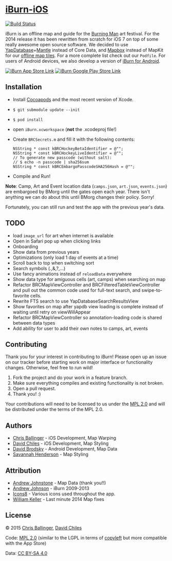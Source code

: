 # [iBurn-iOS](https://github.com/Burning-Man-Earth/iBurn-iOS)

[![Build Status](https://travis-ci.org/Burning-Man-Earth/iBurn-iOS.svg?branch=master)](https://travis-ci.org/Burning-Man-Earth/iBurn-iOS)

iBurn is an offline map and guide for the [Burning Man](http://www.burningman.com) art festival. For the 2014 release it has been rewritten from scratch for iOS 7 on top of some really awesome open source software. We decided to use [YapDatabase](https://github.com/yaptv/YapDatabase)+[Mantle](https://github.com/Mantle/Mantle) instead of Core Data, and [Mapbox](https://github.com/mapbox/mapbox-ios-sdk) instead of MapKit for our [offline map tiles](https://github.com/Burning-Man-Earth/iBurn-Maps). For a more complete list check out our `Podfile`. For users of Android devices, we also develop a version of [iBurn for Android](https://github.com/Burning-Man-Earth/iBurn-Android).

[![iBurn App Store Link](https://developer.apple.com/app-store/marketing/guidelines/images/badge-download-on-the-app-store.svg)](https://itunes.apple.com/us/app/iburn-2013-burning-man-map/id388169740?mt=8) [![iBurn Google Play Store Link](http://developer.android.com/images/brand/en_generic_rgb_wo_45.png)](https://play.google.com/store/apps/details?id=com.gaiagps.iburn&hl=en)


## Installation

* Install [Cocoapods](http://cocoapods.org) and the most recent version of Xcode.
* `$ git submodule update --init`
* `$ pod install`
* open `iBurn.xcworkspace` (**not** the .xcodeproj file!)
* Create `BRCSecrets.m` and fill it with the following contents:

	```obj-c
	NSString * const kBRCHockeyBetaIdentifier = @"";
	NSString * const kBRCHockeyLiveIdentifier = @"";
	// To generate new passcode (without salt):
	// $ echo -n passcode | sha256sum
	NSString * const kBRCEmbargoPasscodeSHA256Hash = @"";
	```

* Compile and Run!

**Note**: Camp, Art and Event location data (`camps.json`, `art.json`, `events.json`) are embargoed by BMorg until the gates open each year. There isn't anything we can do about this until BMorg changes their policy. Sorry!

Fortunately, you can still run and test the app with the previous year's data.

## TODO

* load `image_url` for art when internet is available
* Open in Safari pop up when clicking links
* Onboarding
* Show data from previous years
* Optimizations (only load 1 day of events at a time) 
* Scroll back to top when switching sort
* Search symbols (.,&,?,...)
* Use fancy animations instead of `reloadData` everywhere
* Show data type for amiguous cells (art, camps) when searching on map
* Refactor BRCMapViewController and BRCFilteredTableViewController and pull out the common code used for full-text search, and swipe-to-favorite cells.
* Rewrite FTS search to use YapDatabaseSearchResultsView
* Show favorites on map after yapdb view loading is complete instead of waiting until retry on viewWillAppear
* Refactor BRCMapViewController so annotation-loading code is shared between data types
* Add ability for user to add their own notes to camps, art, events

## Contributing

Thank you for your interest in contributing to iBurn! Please open up an issue on our tracker before starting work on major interface or functionality changes. Otherwise, feel free to run wild!

1. Fork the project and do your work in a feature branch.
2. Make sure everything compiles and existing functionality is not broken.
3. Open a pull request.
4. Thank you! :)

Your contributions will need to be licensed to us under the [MPL 2.0](https://www.mozilla.org/MPL/2.0/) and will be distributed under the terms of the MPL 2.0.

## Authors

* [Chris Ballinger](https://github.com/chrisballinger) - iOS Development, Map Warping
* [David Chiles](https://github.com/davidchiles) - iOS Development, Map Styling
* [David Brodsky](https://github.com/onlyinamerica) - Android Development, Map Data
* [Savannah Henderson](https://github.com/savannahjune) - Map Styling

## Attribution

* [Andrew Johnstone](http://architecturalartsguild.com/about/) - Map Data (thank you!!)
* [Andrew Johnson](http://gaiagps.appspot.com/contact) - iBurn 2009-2013
* [Icons8](http://icons8.com) - Various icons used throughout the app.
* [William Keller](http://www.wkeller.net/BRC-GPS/) - Last minute 2014 Map fixes

## License

© 2015 [Chris Ballinger](https://github.com/chrisballinger), [David Chiles](https://github.com/davidchiles)

Code: [MPL 2.0](https://www.mozilla.org/MPL/2.0/) (similar to the LGPL in terms of [copyleft](https://en.wikipedia.org/wiki/Copyleft) but more compatible with the App Store)

Data: [CC BY-SA 4.0](http://creativecommons.org/licenses/by-sa/4.0/)